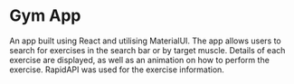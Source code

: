 # Gym App

An app built using React and utilising MaterialUI. The app allows users to search for exercises in the search bar or by target muscle. Details of each exercise are displayed, as well as an animation on how to perform the exercise. RapidAPI was used for the exercise information.
